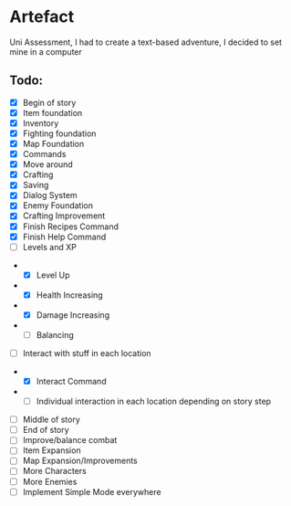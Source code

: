 # Artefact
Uni Assessment, I had to create a text-based adventure, I decided to set mine in a computer

## Todo:
- [x] Begin of story
- [x] Item foundation
- [x] Inventory
- [x] Fighting foundation
- [x] Map Foundation
- [x] Commands
- [x] Move around
- [x] Crafting
- [x] Saving
- [x] Dialog System
- [x] Enemy Foundation
- [x] Crafting Improvement
- [x] Finish Recipes Command
- [x] Finish Help Command
- [ ] Levels and XP
- - [x] Level Up
- - [x] Health Increasing
- - [x] Damage Increasing
- - [ ] Balancing
- [ ] Interact with stuff in each location
- - [x] Interact Command
- - [ ] Individual interaction in each location depending on story step
- [ ] Middle of story
- [ ] End of story
- [ ] Improve/balance combat
- [ ] Item Expansion
- [ ] Map Expansion/Improvements
- [ ] More Characters
- [ ] More Enemies
- [ ] Implement Simple Mode everywhere